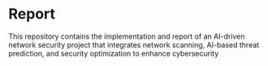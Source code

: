 # Report
This repository contains the implementation and report of an AI-driven network security project that integrates network scanning, AI-based threat prediction, and security optimization to enhance cybersecurity
